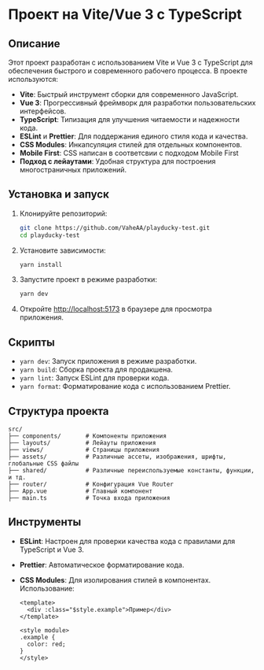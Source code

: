 # Проект на Vite/Vue 3 с TypeScript

## Описание

Этот проект разработан с использованием Vite и Vue 3 с TypeScript для обеспечения быстрого и современного рабочего процесса. В проекте используются:

- **Vite**: Быстрый инструмент сборки для современного JavaScript.
- **Vue 3**: Прогрессивный фреймворк для разработки пользовательских интерфейсов.
- **TypeScript**: Типизация для улучшения читаемости и надежности кода.
- **ESLint** и **Prettier**: Для поддержания единого стиля кода и качества.
- **CSS Modules**: Инкапсуляция стилей для отдельных компонентов.
- **Mobile First**: CSS написан в соответсвии с подходом Mobile First
- **Подход с лейаутами**: Удобная структура для построения многостраничных приложений.

## Установка и запуск

1. Клонируйте репозиторий:

   ```bash
   git clone https://github.com/VaheAA/playducky-test.git
   cd playducky-test
   ```

2. Установите зависимости:

   ```bash
   yarn install
   ```

3. Запустите проект в режиме разработки:

   ```bash
   yarn dev
   ```

4. Откройте [http://localhost:5173](http://localhost:5173) в браузере для просмотра приложения.

## Скрипты

- `yarn dev`: Запуск приложения в режиме разработки.
- `yarn build`: Сборка проекта для продакшена.
- `yarn lint`: Запуск ESLint для проверки кода.
- `yarn format`: Форматирование кода с использованием Prettier.

## Структура проекта

```plaintext
src/
├── components/       # Компоненты приложения
├── layouts/          # Лейауты приложения
├── views/            # Страницы приложения
├── assets/           # Различные ассеты, изображения, шрифты, глобальные CSS файлы
├── shared/           # Различные переиспользуемые константы, функции, и тд.
├── router/           # Конфигурация Vue Router
├── App.vue           # Главный компонент
├── main.ts           # Точка входа приложения
```

## Инструменты

- **ESLint**: Настроен для проверки качества кода с правилами для TypeScript и Vue 3.
- **Prettier**: Автоматическое форматирование кода.
- **CSS Modules**: Для изолирования стилей в компонентах. Использование:

  ```vue
  <template>
    <div :class="$style.example">Пример</div>
  </template>

  <style module>
  .example {
    color: red;
  }
  </style>
  ```